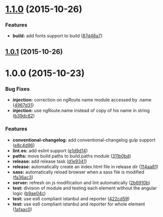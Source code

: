 <a name="1.1.0"></a>
# [1.1.0](https://github.com/davinkevin/angularjs-jspm-seed/compare/v1.0.1...v1.1.0) (2015-10-26)


### Features

* **build:** add fonts support to build ([87d48a7](https://github.com/davinkevin/angularjs-jspm-seed/commit/87d48a7))



<a name="1.0.1"></a>
## [1.0.1](https://github.com/davinkevin/angularjs-jspm-seed/compare/v1.0.0...v1.0.1) (2015-10-26)




<a name="1.0.0"></a>
# 1.0.0 (2015-10-23)


### Bug Fixes

* **injection:** correction on ngRoute name module accessed by .name ([4967d31](https://github.com/davinkevin/angularjs-jspm-seed/commit/4967d31))
* **injection:** use ngRoute.name instead of copy of his name in string ([b39dc82](https://github.com/davinkevin/angularjs-jspm-seed/commit/b39dc82))

### Features

* **conventional-changelog:** add conventional-changelog gulp support ([e8c4d96](https://github.com/davinkevin/angularjs-jspm-seed/commit/e8c4d96))
* **lint.es:** add eslint support ([e1d9d14](https://github.com/davinkevin/angularjs-jspm-seed/commit/e1d9d14))
* **paths:** move build paths to build.paths module ([311b0bd](https://github.com/davinkevin/angularjs-jspm-seed/commit/311b0bd))
* **release:** add release task ([d1e9341](https://github.com/davinkevin/angularjs-jspm-seed/commit/d1e9341))
* **release:** automatically create an index.html file in release dir ([114aa81](https://github.com/davinkevin/angularjs-jspm-seed/commit/114aa81))
* **sass:** automatically reload browser when a sass file is modified ([fa36ac3](https://github.com/davinkevin/angularjs-jspm-seed/commit/fa36ac3))
* **server:** refresh on js modification and lint automatically ([2b6910b](https://github.com/davinkevin/angularjs-jspm-seed/commit/2b6910b))
* **test:** division of module and testing each element without the angular logic ([b9ae04c](https://github.com/davinkevin/angularjs-jspm-seed/commit/b9ae04c))
* **test:** use es6 compliant istanbul and reporter ([422cd59](https://github.com/davinkevin/angularjs-jspm-seed/commit/422cd59))
* **test:** use es6 compliant istanbul and reporter for whole element ([1afaac0](https://github.com/davinkevin/angularjs-jspm-seed/commit/1afaac0))



